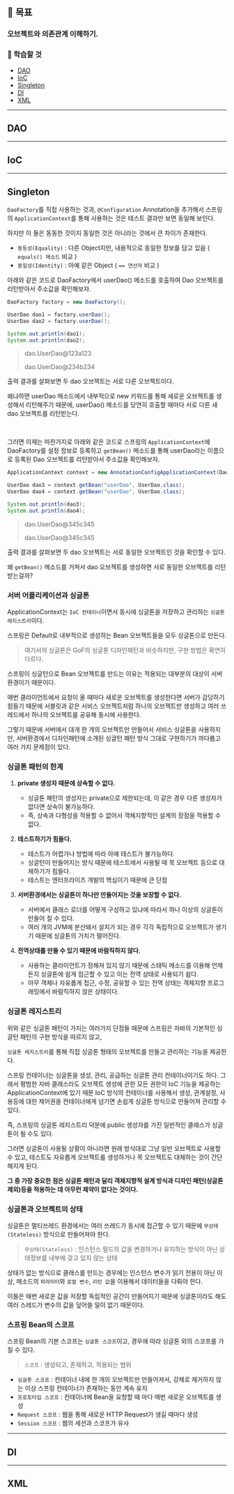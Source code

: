 ## 🎯 목표
### 오브젝트와 의존관계 이해하기.

### 📌 학습할 것
- [DAO](#dao)
- [IoC](#ioc)
- [Singleton](#singleton)
- [DI](#di)
- [XML](#xml)

---

## DAO

---

## IoC

---

## Singleton

`DaoFactory`를 직접 사용하는 것과, `@Configuration` Annotation을 추가해서 스프링의 `ApplicationContext`를 통해 사용하는 것은 테스트 결과만 보면 동일해 보인다.

하지만 이 둘은 동동한 것이지 동일한 것은 아니라는 것에서 큰 차이가 존재한다.

- `동등성(Equality)` : 다른 Object지만, 내용적으로 동일한 정보를 담고 있음 ( `equals() 메소드` 비교 )
- `동일성(Identity)` : 아예 같은 Object ( `== 연산자` 비교 )

아래와 같은 코드로 DaoFactory에서 userDao() 메소드를 호출하여 Dao 오브젝트를 리턴받아서 주소값을 확인해보자.

```java
DaoFactory factory = new DaoFactory();

UserDao dao1 = factory.userDao();
UserDao dao2 = factory.userDao();

System.out.println(dao1);
System.out.println(dao2);
```

> dao.UserDao@123a123
> 
> dao.UserDao@234b234 

출력 결과를 살펴보면 두 dao 오브젝트는 서로 다른 오브젝트이다. 

왜냐하면 userDao 메소드에서 내부적으로 new 키워드를 통해 새로운 오브젝트를 생성해서 리턴해주기 때문에, userDao() 메소드를 당연히 호출할 때마다 서로 다른 새 dao 오브젝트를 리턴받는다.

<br>

그러면 이제는 마찬가지로 아래와 같은 코드로 스프링의 `ApplicationContext`에 DaoFactory를 설정 정보로 등록하고 `getBean()` 메소드를 통해 userDao라는 이름으로 등록된 Dao 오브젝트를 리턴받아서 주소값을 확인해보자.

```java
ApplicationContext context = new AnnotationConfigApplicationContext(DaoFactory.class);

UserDao dao3 = context.getBean("userDao", UserDao.class);
UserDao dao4 = context.getBean("userDao", UserDao.class);

System.out.println(dao3);
System.out.println(dao4);
```

> dao.UserDao@345c345
> 
> dao.UserDao@345c345 

출력 결과를 살펴보면 두 dao 오브젝트는 서로 동일한 오브젝트인 것을 확인할 수 있다. 

왜 `getBean()` 메소드를 거쳐서 dao 오브젝트를 생성하면 서로 동일한 오브젝트를 리턴받는걸까?

### 서버 어플리케이션과 싱글톤

ApplicationContext는 `IoC 컨테이너`이면서 동시에 싱글톤을 저장하고 관리하는 `싱글톤 레지스트리`이다.

스프링은 Default로 내부적으로 생성하는 Bean 오브젝트들을 모두 싱글톤으로 만든다. 

> 여기서의 싱글톤은 GoF의 싱글톤 디자인패턴과 비슷하지만, 구현 방법은 확연히 다르다.

스프링이 싱글턴으로 Bean 오브젝트를 만드는 이유는 적용되는 대부분의 대상이 서버환경이기 때문이다.

매번 클라이언트에서 요청이 올 때마다 새로운 오브젝트를 생성한다면 서버가 감당하기 힘들기 때문에 서블릿과 같은 서비스 오브젝트처럼 하나의 오브젝트만 생성하고 여러 쓰레드에서 하나의 오브젝트를 공유해 동시에 사용한다.

그렇기 때문에 서버에서 대개 한 개의 오브젝트만 만들어서 서비스 싱글톤을 사용하지만, 서버환경에서 디자인패턴에 소개된 싱글턴 패턴 방식 그대로 구현하기가 까다롭고 여러 가지 문제점이 있다.

### 싱글톤 패턴의 한계

1. **private 생성자 때문에 상속할 수 없다.**
    - 싱글톤 패턴의 생성자는 private으로 제한되는데, 이 같은 경우 다른 생성자가 없다면 상속이 불가능하다. 
    - 즉, 상속과 다형성을 적용할 수 없어서 객체지향적인 설계의 장점을 적용할 수 없다.
    
2. **테스트하기가 힘들다.**
    - 테스트가 어렵가나 방법에 따라 아예 테스트가 불가능하다.
    - 싱글턴이 만들어지는 방식 때문에 테스트에서 사용될 때 목 오브젝트 등으로 대체하기가 힘들다.
    - 테스트는 엔터프라이즈 개발의 핵심이기 때문에 큰 단점
    
3. **서버환경에서는 싱글톤이 하나만 만들어지는 것을 보장할 수 없다.**
    - 서버에서 클래스 로더를 어떻게 구성하고 있냐에 따라서 하나 이상의 싱글톤이 만들어 질 수 있다.
    - 여러 개의 JVM에 분산돼서 설치가 되는 경우 각각 독립적으로 오브젝트가 생기기 때문에 싱글톤의 가치가 떨어진다.
    
4. **전역상태를 만들 수 있기 때문에 바람직하지 않다.**
    - 사용하는 클라이언트가 정해져 있지 않기 때문에 스태틱 메소드를 이용해 언제든지 싱글톤에 쉽게 접근할 수 있고 이는 전역 상태로 사용되기 쉽다.
    - 아무 객체나 자유롭게 접근, 수정, 공유할 수 있는 전역 상태는 객체지향 프로그래밍에서 바람직하지 않은 상태이다.

### 싱글톤 레지스트리

위와 같은 싱글톤 패턴이 가지는 여러가지 단점들 때문에 스프링은 자바의 기본적인 싱글턴 패턴의 구현 방식을 따르지 않고,

`싱글톤 레지스트리`를 통해 직접 싱글톤 형태의 오브젝트를 만들고 관리하는 기능을 제공한다.

스프링 컨테이너는 싱글톤을 생성, 관리, 공급하는 싱글톤 관리 컨테이너이기도 하다. 그래서 평범한 자바 클래스라도 오브젝트 생성에 관한 모든 권한이 IoC 기능을 제공하는 ApplicationContext에 있기 때문 IoC 방식의 컨테이너를 사용해서 생성, 관계설정, 사용등에 대한 제어권을 컨테이너에게 넘기면 손쉽게 싱글톤 방식으로 만들어져 관리할 수 있다.

즉, 스프링의 싱글톤 레지스트리 덕분에 public 생성자를 가진 일반적인 클래스가 싱글톤이 될 수도 있다.

그러면 싱글톤이 사용될 상황이 아니라면 원래 방식대로 그냥 일반 오브젝트로 사용할 수 있고, 테스트도 자유롭게 오브젝트를 생성하거나 목 오브젝트도 대체하는 것이 간단해지게 된다.

**그 중 가장 중요한 점은 싱글톤 패턴과 달리 객체지향적 설계 방식과 디자인 패턴(싱글톤 제외)등을 적용하는 데 아무런 제약이 없다는 것이다.**

### 싱글톤과 오브젝트의 상태

싱글톤은 멀티쓰레드 환경에서는 여러 쓰레드가 동시에 접근할 수 있기 때문에 `무상태(Stateless)` 방식으로 만들어져야 한다.

> `무상태(Stateless)` : 인스턴스 필드의 값을 변경하거나 유지하는 방식이 아닌 상태정보를 내부에 갖고 있지 않는 상태

상태가 없는 방식으로 클래스를 만드는 경우에는 인스턴스 변수가 읽기 전용이 아닌 이상, 메소드의 `파라미터`와 `로컬 변수`, `리턴 값`을 이용해서 데이터들을 다뤄야 한다.

이들은 매번 새로운 값을 저장할 독립적인 공간이 만들어지기 때문에 싱글톤이라도 해도 여러 스레드가 변수의 값을 덮어쓸 일이 없기 때문이다.

### 스프링 Bean의 스코프

스프링 Bean의 기본 스코프는 `싱글톤 스코프`이고, 경우에 따라 싱글톤 외의 스코프를 가질 수 있다.

> `스코프` : 생성되고, 존재하고, 적용되는 범위 

- `싱글톤 스코프` : 컨테이너 내에 한 개의 오브젝트만 만들어져서, 강제로 제거하지 않는 이상 스프링 컨테이너가 존재하는 동안 계속 유지
- `프로토타입 스코프` : 컨테이너에 Bean을 요청할 때 마다 매번 새로운 오브젝트를 생성
- `Request 스코프` : 웹을 통해 새로운 HTTP Request가 생길 때마다 생성
- `Session 스코프` : 웹의 세션과 스코프가 유사

---

## DI

---

## XML


